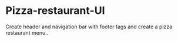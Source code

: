 # Pizza-restaurant-UI
Create header and navigation bar with footer  tags and create a pizza restaurant menu..
